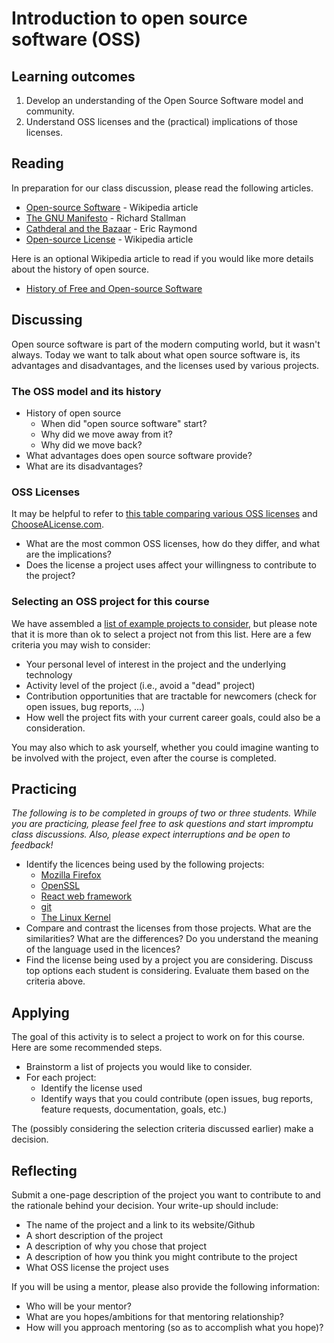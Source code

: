 # Introduction to open source software (OSS)

## Learning outcomes

1. Develop an understanding of the Open Source Software model and community. 
2. Understand OSS licenses and the (practical) implications of those licenses.

## Reading

In preparation for our class discussion, please read the following articles.

* [Open-source Software](https://en.wikipedia.org/wiki/Open-source_software) - Wikipedia article
* [The GNU Manifesto](https://www.gnu.org/gnu/manifesto.en.html) - Richard Stallman
* [Cathderal and the Bazaar](../docs/cathedral-bazaar.pdf) - Eric Raymond
* [Open-source License](https://en.wikipedia.org/wiki/Open-source_license) - Wikipedia article

Here is an optional Wikipedia article to read if you would like more details about the history of open source.

* [History of Free and Open-source Software](https://en.wikipedia.org/wiki/History_of_free_and_open-source_software)

## Discussing

Open source software is part of the modern computing world, but it wasn't always. Today we want to talk about what open source software is, its advantages and disadvantages, and the licenses used by various projects.

### The OSS model and its history

* History of open source
  * When did "open source software" start?
  * Why did we move away from it?
  * Why did we move back?
* What advantages does open source software provide?
* What are its disadvantages?

### OSS Licenses

It may be helpful to refer to [this table comparing various OSS licenses](https://en.wikipedia.org/wiki/Comparison_of_free_and_open-source_software_licenses) and [ChooseALicense.com](https://choosealicense.com/).

* What are the most common OSS licenses, how do they differ, and what are the implications?
* Does the license a project uses affect your willingness to contribute to the project?

### Selecting an OSS project for this course

We have assembled a [list of example projects to consider](possible-projects.md), but please note that it is more than ok to select a project not from this list. Here are a few criteria you may wish to consider:

* Your personal level of interest in the project and the underlying technology
* Activity level of the project (i.e., avoid a "dead" project)
* Contribution opportunities that are tractable for newcomers (check for open issues, bug reports, ...)
* How well the project fits with your current career goals, could also be a consideration.

You may also which to ask yourself, whether you could imagine wanting to be involved with the project, even after the course is completed.

## Practicing

*The following is to be completed in groups of two or three students. While you are practicing, please feel free to ask questions and start impromptu class discussions. Also, please expect interruptions and be open to feedback!*

* Identify the licences being used by the following projects:
  * [Mozilla Firefox](https://mozilla.org)
  * [OpenSSL](https://github.com/openssl/openssl)
  * [React web framework](https://react.dev/)
  * [git](https://git-scm.com/)
  * [The Linux Kernel](https://github.com/torvalds/linux)
* Compare and contrast the licenses from those projects.  What are the similarities? What are the differences? Do you understand the meaning of the language used in the licences? 
* Find the license being used by a project you are considering. Discuss top options each student is considering. Evaluate them based on the criteria above.

## Applying

The goal of this activity is to select a project to work on for this course. Here are some recommended steps.

* Brainstorm a list of projects you would like to consider.
* For each project:
  * Identify the license used
  * Identify ways that you could contribute (open issues, bug reports, feature requests, documentation, goals, etc.)

The (possibly considering the selection criteria discussed earlier) make a decision.

## Reflecting

Submit a one-page description of the project you want to contribute to and the rationale behind your decision. Your write-up should include:

* The name of the project and a link to its website/Github
* A short description of the project
* A description of why you chose that project
* A description of how you think you might contribute to the project
* What OSS license the project uses

If you will be using a mentor, please also provide the following information:

* Who will be your mentor?
* What are you hopes/ambitions for that mentoring relationship?
* How will you approach mentoring (so as to accomplish what you hope)?
